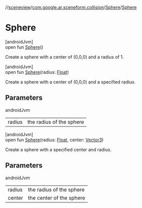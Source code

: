 //[sceneview](../../../index.md)/[com.google.ar.sceneform.collision](../index.md)/[Sphere](index.md)/[Sphere](-sphere.md)

# Sphere

[androidJvm]\
open fun [Sphere](-sphere.md)()

Create a sphere with a center of (0,0,0) and a radius of 1.

[androidJvm]\
open fun [Sphere](-sphere.md)(radius: [Float](https://kotlinlang.org/api/latest/jvm/stdlib/kotlin/-float/index.html))

Create a sphere with a center of (0,0,0) and a specified radius.

## Parameters

androidJvm

| | |
|---|---|
| radius | the radius of the sphere |

[androidJvm]\
open fun [Sphere](-sphere.md)(radius: [Float](https://kotlinlang.org/api/latest/jvm/stdlib/kotlin/-float/index.html), center: [Vector3](../../com.google.ar.sceneform.math/-vector3/index.md))

Create a sphere with a specified center and radius.

## Parameters

androidJvm

| | |
|---|---|
| radius | the radius of the sphere |
| center | the center of the sphere |
